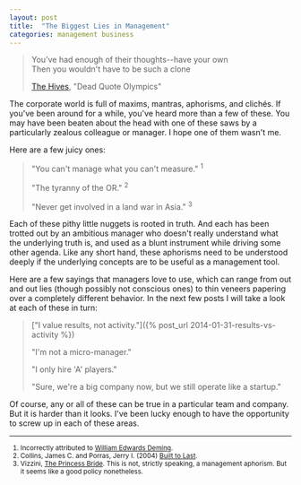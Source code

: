 ```yaml
---
layout: post
title:  "The Biggest Lies in Management"
categories: management business
---
```

> You’ve had enough of their thoughts--have your own <br />
> Then you wouldn't have to be such a clone
>
> [The Hives](http://www.thehivesbroadcastingservice.com), "Dead Quote Olympics"

The corporate world is full of maxims, mantras, aphorisms, and clichés. 
If you've been around for a while, you've heard more than a few of these. 
You may have been beaten about the head with one of these saws by a 
particularly zealous colleague or manager. I hope one of them wasn't me.

Here are a few juicy ones:

> "You can't manage what you can't measure." <sup>1</sup>
>
> "The tyranny of the OR." <sup>2</sup>
>
> "Never get involved in a land war in Asia." <sup>3</sup>

Each of these pithy little nuggets is rooted in truth. And each has been
trotted out by an ambitious manager who doesn't really understand what the
underlying truth is, and used as a blunt instrument 
while driving some other agenda. Like any short hand, these aphorisms need
to be understood deeply if the underlying concepts are to be useful as a
management tool.

Here are a few sayings that managers love to use, which can range from out and out
lies (though possibly not conscious ones) to thin veneers papering over a 
completely different behavior. In the next few posts I will take a look at 
each of these in turn:

> ["I value results, not activity."]({% post_url 2014-01-31-results-vs-activity %})
>
> "I'm not a micro-manager."
>
> "I only hire 'A' players."
>
> "Sure, we're a big company now, but we still operate like a startup."

Of course, any or all of these can be true in a particular team and company.
But it is harder than it looks. I've been lucky enough to have the opportunity 
to screw up in each of these areas.

---

<small>
	
1. Incorrectly attributed to [William Edwards Deming](http://en.wikipedia.org/wiki/W._Edwards_Deming).
2. Collins, James C. and Porras, Jerry I. (2004) [Built to Last](http://amzn.com/0060516402).
3. Vizzini, [The Princess Bride](http://www.imdb.com/title/tt0093779). This is not, strictly speaking, a management aphorism. But it seems like a good policy nonetheless.

</small>